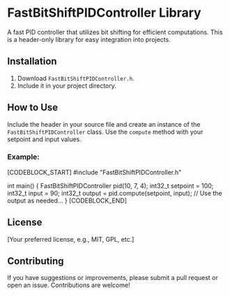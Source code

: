 # FastBitShiftPIDController Library

A fast PID controller that utilizes bit shifting for efficient computations. This is a header-only library for easy integration into projects.

## Installation

1. Download `FastBitShiftPIDController.h`.
2. Include it in your project directory.

## How to Use

Include the header in your source file and create an instance of the `FastBitShiftPIDController` class. Use the `compute` method with your setpoint and input values.

### Example:

[CODEBLOCK_START]
#include "FastBitShiftPIDController.h"

int main() {
    FastBitShiftPIDController pid(10, 7, 4);
    int32_t setpoint = 100;
    int32_t input = 90;
    int32_t output = pid.compute(setpoint, input);
    // Use the output as needed...
}
[CODEBLOCK_END]

## License

[Your preferred license, e.g., MIT, GPL, etc.]

## Contributing

If you have suggestions or improvements, please submit a pull request or open an issue. Contributions are welcome!
